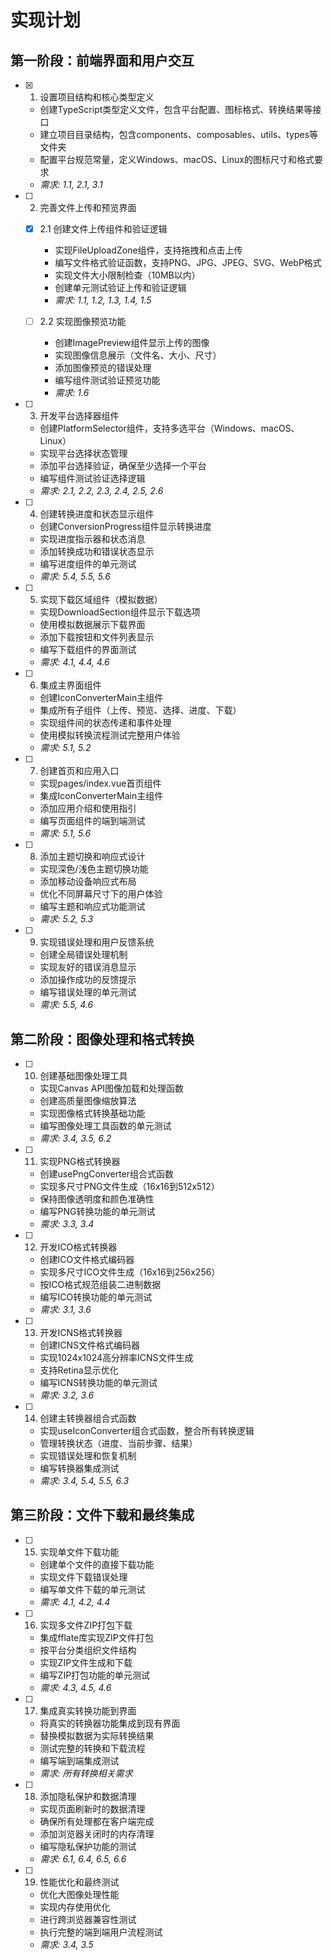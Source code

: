 # 实现计划

## 第一阶段：前端界面和用户交互

- [x] 1. 设置项目结构和核心类型定义
  - 创建TypeScript类型定义文件，包含平台配置、图标格式、转换结果等接口
  - 建立项目目录结构，包含components、composables、utils、types等文件夹
  - 配置平台规范常量，定义Windows、macOS、Linux的图标尺寸和格式要求
  - _需求: 1.1, 2.1, 3.1_

- [ ] 2. 完善文件上传和预览界面
  - [x] 2.1 创建文件上传组件和验证逻辑
    - 实现FileUploadZone组件，支持拖拽和点击上传
    - 编写文件格式验证函数，支持PNG、JPG、JPEG、SVG、WebP格式
    - 实现文件大小限制检查（10MB以内）
    - 创建单元测试验证上传和验证逻辑
    - _需求: 1.1, 1.2, 1.3, 1.4, 1.5_

  - [ ] 2.2 实现图像预览功能
    - 创建ImagePreview组件显示上传的图像
    - 实现图像信息展示（文件名、大小、尺寸）
    - 添加图像预览的错误处理
    - 编写组件测试验证预览功能
    - _需求: 1.6_

- [ ] 3. 开发平台选择器组件
  - 创建PlatformSelector组件，支持多选平台（Windows、macOS、Linux）
  - 实现平台选择状态管理
  - 添加平台选择验证，确保至少选择一个平台
  - 编写组件测试验证选择逻辑
  - _需求: 2.1, 2.2, 2.3, 2.4, 2.5, 2.6_

- [ ] 4. 创建转换进度和状态显示组件
  - 创建ConversionProgress组件显示转换进度
  - 实现进度指示器和状态消息
  - 添加转换成功和错误状态显示
  - 编写进度组件的单元测试
  - _需求: 5.4, 5.5, 5.6_

- [ ] 5. 实现下载区域组件（模拟数据）
  - 实现DownloadSection组件显示下载选项
  - 使用模拟数据展示下载界面
  - 添加下载按钮和文件列表显示
  - 编写下载组件的界面测试
  - _需求: 4.1, 4.4, 4.6_

- [ ] 6. 集成主界面组件
  - 创建IconConverterMain主组件
  - 集成所有子组件（上传、预览、选择、进度、下载）
  - 实现组件间的状态传递和事件处理
  - 使用模拟转换流程测试完整用户体验
  - _需求: 5.1, 5.2_

- [ ] 7. 创建首页和应用入口
  - 实现pages/index.vue首页组件
  - 集成IconConverterMain主组件
  - 添加应用介绍和使用指引
  - 编写页面组件的端到端测试
  - _需求: 5.1, 5.6_

- [ ] 8. 添加主题切换和响应式设计
  - 实现深色/浅色主题切换功能
  - 添加移动设备响应式布局
  - 优化不同屏幕尺寸下的用户体验
  - 编写主题和响应式功能测试
  - _需求: 5.2, 5.3_

- [ ] 9. 实现错误处理和用户反馈系统
  - 创建全局错误处理机制
  - 实现友好的错误消息显示
  - 添加操作成功的反馈提示
  - 编写错误处理的单元测试
  - _需求: 5.5, 4.6_

## 第二阶段：图像处理和格式转换

- [ ] 10. 创建基础图像处理工具
  - 实现Canvas API图像加载和处理函数
  - 创建高质量图像缩放算法
  - 实现图像格式转换基础功能
  - 编写图像处理工具函数的单元测试
  - _需求: 3.4, 3.5, 6.2_

- [ ] 11. 实现PNG格式转换器
  - 创建usePngConverter组合式函数
  - 实现多尺寸PNG文件生成（16x16到512x512）
  - 保持图像透明度和颜色准确性
  - 编写PNG转换功能的单元测试
  - _需求: 3.3, 3.4_

- [ ] 12. 开发ICO格式转换器
  - 创建ICO文件格式编码器
  - 实现多尺寸ICO文件生成（16x16到256x256）
  - 按ICO格式规范组装二进制数据
  - 编写ICO转换功能的单元测试
  - _需求: 3.1, 3.6_

- [ ] 13. 开发ICNS格式转换器
  - 创建ICNS文件格式编码器
  - 实现1024x1024高分辨率ICNS文件生成
  - 支持Retina显示优化
  - 编写ICNS转换功能的单元测试
  - _需求: 3.2, 3.6_

- [ ] 14. 创建主转换器组合式函数
  - 实现useIconConverter组合式函数，整合所有转换逻辑
  - 管理转换状态（进度、当前步骤、结果）
  - 实现错误处理和恢复机制
  - 编写转换器集成测试
  - _需求: 3.4, 5.4, 5.5, 6.3_

## 第三阶段：文件下载和最终集成

- [ ] 15. 实现单文件下载功能
  - 创建单个文件的直接下载功能
  - 实现文件下载错误处理
  - 编写单文件下载的单元测试
  - _需求: 4.1, 4.2, 4.4_

- [ ] 16. 实现多文件ZIP打包下载
  - 集成fflate库实现ZIP文件打包
  - 按平台分类组织文件结构
  - 实现ZIP文件生成和下载
  - 编写ZIP打包功能的单元测试
  - _需求: 4.3, 4.5, 4.6_

- [ ] 17. 集成真实转换功能到界面
  - 将真实的转换器功能集成到现有界面
  - 替换模拟数据为实际转换结果
  - 测试完整的转换和下载流程
  - 编写端到端集成测试
  - _需求: 所有转换相关需求_

- [ ] 18. 添加隐私保护和数据清理
  - 实现页面刷新时的数据清理
  - 确保所有处理都在客户端完成
  - 添加浏览器关闭时的内存清理
  - 编写隐私保护功能的测试
  - _需求: 6.1, 6.4, 6.5, 6.6_

- [ ] 19. 性能优化和最终测试
  - 优化大图像处理性能
  - 实现内存使用优化
  - 进行跨浏览器兼容性测试
  - 执行完整的端到端用户流程测试
  - _需求: 3.4, 3.5_
